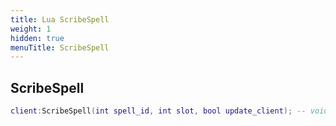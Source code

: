 ```yaml
---
title: Lua ScribeSpell
weight: 1
hidden: true
menuTitle: ScribeSpell
---
```

## ScribeSpell
```lua
client:ScribeSpell(int spell_id, int slot, bool update_client); -- void
```